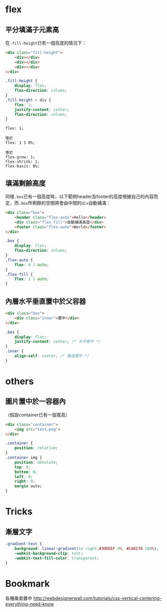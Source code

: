 # flex

## 平分填滿子元素高

在`.fill-height`已有一個高度的情況下：

```html
<div class="fill-height">
    <div></div>
    <div></div>
    <div></div>
</div>
```

```css
.fill-height {
    display: flex;
    flex-direction: column;
}
.fill-height > div {
    flex: 1;
    justify-content: center;
    flex-direction: column;
}
```

```
flex: 1;

等於
flex: 1 1 0%;

等於
flex-grow: 1;
flex-shrink: 1;
flex-basis: 0%;
```

## 填滿剩餘高度

同樣`.box`已有一個高度時，以下範例header及footer的高度根據自己的內容而定，而`.box`所剩餘的空間將會由中間的`div`自動補滿：
```html
<div class="box">
    <header class="flex-auto">Hello</header>
    <div class="flex-fill">自動補滿高度</div>
    <footer class="flex-auto">World</footer>
</div>
```

```css
.box {
    display: flex;
    flex-direction: column;
}
.flex-auto {
    flex: 0 1 auto;
}
.flex-fill {
    flex: 1 1 auto;
}
```

## 內層水平垂直置中於父容器

```html
<div class="box">
    <div class="inner">置中</div>
</div>
```

```css
.box {
    display: flex;
    justify-content: center; /* 水平置中 */
}
.inner {
    align-self: center; /* 垂直置中 */
}
```

# others

## 圖片置中於一容器內

（假設container已有一個寬高）
```html
<div class="container">
    <img src="test.png">
</div>
```

```css
.container {
    position: relative;
}
.container img {
    position: absolute;
    top: 0;
    bottom: 0;
    left: 0;
    right: 0;
    margin auto;
}
```


# Tricks

## 漸層文字

```css
.gradient-text {
    background: linear-gradient(to right,#3DDEEF 0%, #CA0170 100%);
    -webkit-background-clip: text;
    -webkit-text-fill-color: transparent;
}
```

# Bookmark

各種垂直置中
http://webdesignerwall.com/tutorials/css-vertical-centering-everything-need-know
